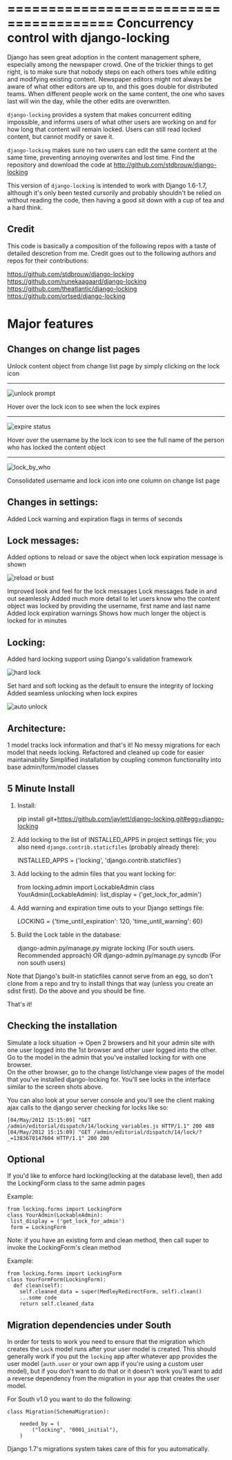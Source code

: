 =======================================
Concurrency control with django-locking
=======================================

Django has seen great adoption in the content management sphere, especially among the newspaper crowd. One of the trickier things to get right, is to make sure that nobody steps on each others toes while editing and modifying existing content. Newspaper editors might not always be aware of what other editors are up to, and this goes double for distributed teams. When different people work on the same content, the one who saves last will win the day, while the other edits are overwritten.

`django-locking` provides a system that makes concurrent editing impossible, and informs users of what other users are working on and for how long that content will remain locked. Users can still read locked content, but cannot modify or save it.

``django-locking`` makes sure no two users can edit the same content at the same time, preventing annoying overwrites and lost time. Find the repository and download the code at http://github.com/stdbrouw/django-locking

This version of ``django-locking`` is intended to work with Django 1.6-1.7, although it's only been tested cursorily and probably shouldn't be relied on without reading the code, then having a good sit down with a cup of tea and a hard think.

Credit
------

This code is basically a composition of the following repos with a taste of detailed descretion from me. Credit goes out to the following authors and repos for their contributions:

https://github.com/stdbrouw/django-locking
https://github.com/runekaagaard/django-locking
https://github.com/theatlantic/django-locking
https://github.com/ortsed/django-locking

Major features
==============

Changes on change list pages
----------------------------
    
Unlock content object from change list page by simply clicking on the lock icon
_______________________________________________________________________________

![unlock prompt](https://github.com/RobCombs/django-locking/raw/master/docs/screenshots/unlock_prompt.png)

Hover over the lock icon to see when the lock expires
_____________________________________________________

![expire status](https://github.com/RobCombs/django-locking/raw/master/docs/screenshots/expire_status.png)

Hover over the username by the lock icon to see the full name of the person who has locked the content object 
_____________________________________________________________________________________________________________

![lock_by_who](https://github.com/RobCombs/django-locking/raw/master/docs/screenshots/lock_by_who.png)


Consolidated username and lock icon into one column on change list page

Changes in settings:
----------------------------

Added Lock warning and expiration flags in terms of seconds

Lock messages:
----------------------------

Added options to reload or save the object when lock expiration message is shown

![reload or bust](https://github.com/RobCombs/django-locking/raw/master/docs/screenshots/reload_or_bust.png)

Improved look and feel for the lock messages
Lock messages fade in and out seamlessly
Added much more detail to let users know who the content object was locked by providing the username, first name and last name
Added lock expiration warnings
Shows how much longer the object is locked for in minutes

Locking:
----------------------------

 Added hard locking support using Django's validation framework

![hard lock](https://github.com/RobCombs/django-locking/raw/master/docs/screenshots/hard_lock.png)

 Set hard and soft locking as the default to ensure the integrity of locking
 Added seamless unlocking when lock expires

![auto unlock](https://github.com/RobCombs/django-locking/raw/master/docs/screenshots/auto_unlock.png)


Architecture:
----------------------------

1 model tracks lock information and that's it!  No messy migrations for each model that needs locking.
Refactored and cleaned up code for easier maintainability
 Simplified installation by coupling common functionality into base admin/form/model classes


5 Minute Install
----------------

1) Install:

    pip install git+https://github.com/jaylett/django-locking.git#egg=django-locking

2) Add locking to the list of INSTALLED_APPS in project settings file; you also need `django.contrib.staticfiles` (probably already there):

    INSTALLED_APPS = ('locking', 'django.contrib.staticfiles')
    
3) Add locking to the admin files that you want locking for:

    from locking.admin import LockableAdmin
    class YourAdmin(LockableAdmin):
       list_display = ('get_lock_for_admin')

4) Add warning and expiration time outs to your Django settings file:

    LOCKING = {'time_until_expiration': 120, 'time_until_warning': 60}

5) Build the Lock table in the database:

    django-admin.py/manage.py migrate locking (For south users. Recommended approach) OR
    django-admin.py/manage.py syncdb (For non south users)

Note that Django's built-in staticfiles cannot serve from an egg, so don't clone from a repo and try to install things that way (unless you create an sdist first). Do the above and you should be fine.

That's it!

Checking the installation
-------------------------
Simulate a lock situation -> Open 2 browsers and hit your admin site with one user logged into the 1st browser and
other user logged into the other.  Go to the model in the admin that you've installed locking for with one browser.  
On the other browser, go to the change list/change view pages of the model that you've installed django-locking for.
You'll see locks in the interface similar to the screen shots above.

You can also look at your server console and you'll see the client making ajax calls to the django server checking for locks like so:

    [04/May/2012 15:15:09] "GET /admin/editorial/dispatch/14/locking_variables.js HTTP/1.1" 200 488
    [04/May/2012 15:15:09] "GET /admin/editorial/dispatch/14/lock/?_=1383670147604 HTTP/1.1" 200 200

Optional
--------
If you'd like to enforce hard locking(locking at the database level), then add the LockingForm class to the same admin pages

Example:

    from locking.forms import LockingForm
    class YourAdmin(LockableAdmin):
     list_display = ('get_lock_for_admin')
     form = LockingForm
     
Note: if you have an existing form and clean method, then call super to invoke the LockingForm's clean method

Example:

    from locking.forms import LockingForm
    class YourFormForm(LockingForm):
      def clean(self):
        self.cleaned_data = super(MedleyRedirectForm, self).clean()
        ...some code
        return self.cleaned_data

Migration dependencies under South
----------------------------------

In order for tests to work you need to ensure that the migration which
creates the ``Lock`` model runs after your user model is created. This
should generally work if you put the ``locking`` app after whatever
app provides the user model (``auth.user`` or your own app if you're
using a custom user model), but if you don't want to do that or it
doesn't work you'll want to add a reverse dependency from the
migration in your app that creates the user model.

For South v1.0 you want to do the following:

    class Migration(SchemaMigration):

        needed_by = (
            ("locking", "0001_initial"),
        )

Django 1.7's migrations system takes care of this for you
automatically.
